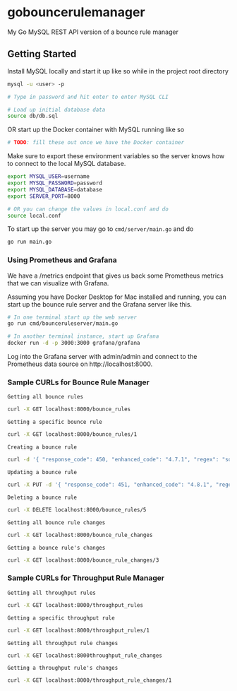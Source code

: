 # gobouncerulemanager

My Go MySQL REST API version of a bounce rule manager

## Getting Started

Install MySQL locally and start it up like so while in the project root directory

```bash
mysql -u <user> -p

# Type in password and hit enter to enter MySQL CLI

# Load up initial database data
source db/db.sql

```

OR start up the Docker container with MySQL running like so

```bash
# TODO: fill these out once we have the Docker container
```

Make sure to export these environment variables so the server knows how to connect to the local MySQL database.

```bash
export MYSQL_USER=username
export MYSQL_PASSWORD=password
export MYSQL_DATABASE=database
export SERVER_PORT=8000

# OR you can change the values in local.conf and do
source local.conf
```

To start up the server you may go to `cmd/server/main.go` and do

```bash
go run main.go
```

### Using Prometheus and Grafana

We have a /metrics endpoint that gives us back some Prometheus metrics that we can visualize with Grafana.

Assuming you have Docker Desktop for Mac installed and running, you can start up the bounce rule server and the Grafana server like this.

```bash
# In one terminal start up the web server
go run cmd/bounceruleserver/main.go

# In another terminal instance, start up Grafana
docker run -d -p 3000:3000 grafana/grafana
```

Log into the Grafana server with admin/admin and connect to the Prometheus data source on http://localhost:8000.

### Sample CURLs for Bounce Rule Manager

`Getting all bounce rules`

```bash
curl -X GET localhost:8000/bounce_rules
```

`Getting a specific bounce rule`

```bash
curl -X GET localhost:8000/bounce_rules/1
```

`Creating a bounce rule`

```bash
curl -d '{ "response_code": 450, "enhanced_code": "4.7.1", "regex": "someregex", "priority": 0, "description": "some description", "bounce_action": "no_action"}' -H 'Content-Type: application/json' localhost:8000/bounce_rules
```

`Updating a bounce rule`

```bash
curl -X PUT -d '{ "response_code": 451, "enhanced_code": "4.8.1", "regex": "somenewregex", "priority": 0, "description": "some description", "bounce_action": "no_action"}' -H 'Content-Type: application/json' localhost:8000/bounce_rules/5
```

`Deleting a bounce rule`

```bash
curl -X DELETE localhost:8000/bounce_rules/5
```

`Getting all bounce rule changes`

```bash
curl -X GET localhost:8000/bounce_rule_changes
```

`Getting a bounce rule's changes`

```bash
curl -X GET localhost:8000/bounce_rule_changes/3
```

### Sample CURLs for Throughput Rule Manager

`Getting all throughput rules`

```bash
curl -X GET localhost:8000/throughput_rules
```

`Getting a specific throughput rule`

```bash
curl -X GET localhost:8000/throughput_rules/1
```

`Getting all throughput rule changes`

```bash
curl -X GET localhost:8000throughput_rule_changes
```

`Getting a throughput rule's changes`

```bash
curl -X GET localhost:8000/throughput_rule_changes/1
```

